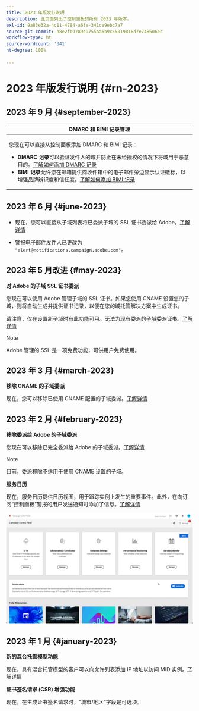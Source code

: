 ```yaml
---
title: 2023 年版发行说明
description: 此页面列出了控制面板的所有 2023 年版本。
exl-id: 9a83e32a-4c11-4784-a6fe-341ce9ebc7a7
source-git-commit: a8e2fb9789e9755aa6b9c55019816d7e748606ec
workflow-type: ht
source-wordcount: '341'
ht-degree: 100%

---
```


# 2023 年版发行说明 {#rn-2023}

## 2023 年 9 月 {#september-2023}

<table>
<thead>
<tr>
<th><strong>DMARC 和 BIMI 记录管理</strong><br/></th>
</tr>
</thead>
<tbody>
<tr>
<td>
<p><p>您现在可以直接从控制面板添加 DMARC 和 BIMI 记录：

<ul><li><strong>DMARC 记录</strong>可以验证发件人的域并防止在未经授权的情况下将域用于恶意目的。<a href="../subdomains-certificates/using/dmarc.md">了解如何添加 DMARC 记录</a></li>
<li><strong>BIMI 记录</strong>允许您在邮箱提供商收件箱中的电子邮件旁边显示认证徽标，以增强品牌辨识度和信任度。<a href="../subdomains-certificates/using/bimi.md">了解如何添加 BIMI 记录</a></li></ul>
</td>
</tr>
</tbody>
</table>

## 2023 年 6 月 {#june-2023}

* 现在，您可以直接从子域列表将已委派子域的 SSL 证书委派给 Adobe。[了解详情](../subdomains-certificates/using/delegate-ssl.md)

* 警报电子邮件发件人已更改为 `"alert@notifications.campaign.adobe.com"`。

## 2023 年 5 月改进 {#may-2023}

**对 Adobe 的子域 SSL 证书委派**

您现在可以使用 Adobe 管理子域的 SSL 证书。如果您使用 CNAME 设置您的子域，则将自动生成并提供证书记录，以便在您的域托管解决方案中生成证书。

请注意，仅在设置新子域时有此功能可用。无法为现有委派的子域委派证书。[了解详情](../subdomains-certificates/using/setting-up-new-subdomain.md)

>[!NOTE]
>
>Adobe 管理的 SSL 是一项免费功能，可供用户免费使用。

## 2023 年 3 月 {#march-2023}

**移除 CNAME 的子域委派**

现在，您可以移除已使用 CNAME 配置的子域委派。[了解详情](../subdomains-certificates/using/remove-delegated-subdomains.md)

## 2023 年 2 月 {#february-2023}

**移除委派给 Adobe 的子域委派**

您现在可以移除已完全委派给 Adobe 的子域委派。[了解详情](../subdomains-certificates/using/remove-delegated-subdomains.md)

>[!NOTE]
>
>目前，委派移除不适用于使用 CNAME 设置的子域。

**服务日历**

现在，服务日历提供日历视图，用于跟踪实例上发生的重要事件。此外，在向订阅“控制面板”警报的用户发送通知时添加了信息。[了解详情](../service-events/service-events.md)

![](assets/do-not-localize/gif-calendar.gif)

## 2023 年 1 月 {#january-2023}

**新的混合托管模型功能**

现在，具有混合托管模型的客户可以向允许列表添加 IP 地址以访问 MID 实例。[了解详情](../instances-settings/using/ip-allow-listing-instance-access.md)

**证书签名请求 (CSR) 增强功能**

现在，在生成证书签名请求时，“城市/地区”字段是可选项。
